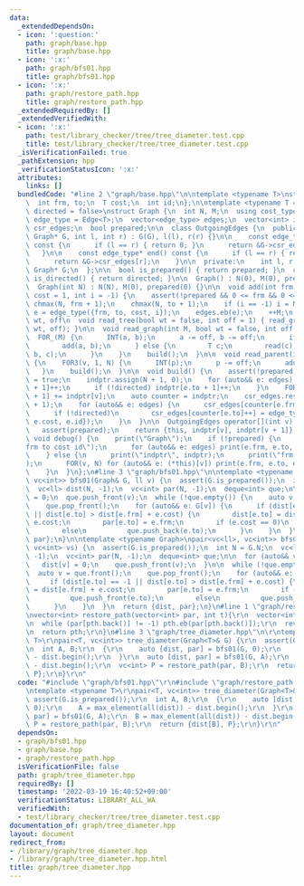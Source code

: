 ```yaml
---
data:
  _extendedDependsOn:
  - icon: ':question:'
    path: graph/base.hpp
    title: graph/base.hpp
  - icon: ':x:'
    path: graph/bfs01.hpp
    title: graph/bfs01.hpp
  - icon: ':x:'
    path: graph/restore_path.hpp
    title: graph/restore_path.hpp
  _extendedRequiredBy: []
  _extendedVerifiedWith:
  - icon: ':x:'
    path: test/library_checker/tree/tree_diameter.test.cpp
    title: test/library_checker/tree/tree_diameter.test.cpp
  _isVerificationFailed: true
  _pathExtension: hpp
  _verificationStatusIcon: ':x:'
  attributes:
    links: []
  bundledCode: "#line 2 \"graph/base.hpp\"\n\ntemplate <typename T>\nstruct Edge {\n\
    \  int frm, to;\n  T cost;\n  int id;\n};\n\ntemplate <typename T = int, bool\
    \ directed = false>\nstruct Graph {\n  int N, M;\n  using cost_type = T;\n  using\
    \ edge_type = Edge<T>;\n  vector<edge_type> edges;\n  vector<int> indptr;\n  vector<edge_type>\
    \ csr_edges;\n  bool prepared;\n\n  class OutgoingEdges {\n  public:\n    OutgoingEdges(const\
    \ Graph* G, int l, int r) : G(G), l(l), r(r) {}\n\n    const edge_type* begin()\
    \ const {\n      if (l == r) { return 0; }\n      return &G->csr_edges[l];\n \
    \   }\n\n    const edge_type* end() const {\n      if (l == r) { return 0; }\n\
    \      return &G->csr_edges[r];\n    }\n\n  private:\n    int l, r;\n    const\
    \ Graph* G;\n  };\n\n  bool is_prepared() { return prepared; }\n  constexpr bool\
    \ is_directed() { return directed; }\n\n  Graph() : N(0), M(0), prepared(0) {}\n\
    \  Graph(int N) : N(N), M(0), prepared(0) {}\n\n  void add(int frm, int to, T\
    \ cost = 1, int i = -1) {\n    assert(!prepared && 0 <= frm && 0 <= to);\n   \
    \ chmax(N, frm + 1);\n    chmax(N, to + 1);\n    if (i == -1) i = M;\n    auto\
    \ e = edge_type({frm, to, cost, i});\n    edges.eb(e);\n    ++M;\n  }\n\n  //\
    \ wt, off\n  void read_tree(bool wt = false, int off = 1) { read_graph(N - 1,\
    \ wt, off); }\n\n  void read_graph(int M, bool wt = false, int off = 1) {\n  \
    \  FOR_(M) {\n      INT(a, b);\n      a -= off, b -= off;\n      if (!wt) {\n\
    \        add(a, b);\n      } else {\n        T c;\n        read(c);\n        add(a,\
    \ b, c);\n      }\n    }\n    build();\n  }\n\n  void read_parent(int off = 1)\
    \ {\n    FOR3(v, 1, N) {\n      INT(p);\n      p -= off;\n      add(p, v);\n \
    \   }\n    build();\n  }\n\n  void build() {\n    assert(!prepared);\n    prepared\
    \ = true;\n    indptr.assign(N + 1, 0);\n    for (auto&& e: edges) {\n      indptr[e.frm\
    \ + 1]++;\n      if (!directed) indptr[e.to + 1]++;\n    }\n    FOR(v, N) indptr[v\
    \ + 1] += indptr[v];\n    auto counter = indptr;\n    csr_edges.resize(indptr.back()\
    \ + 1);\n    for (auto&& e: edges) {\n      csr_edges[counter[e.frm]++] = e;\n\
    \      if (!directed)\n        csr_edges[counter[e.to]++] = edge_type({e.to, e.frm,\
    \ e.cost, e.id});\n    }\n  }\n\n  OutgoingEdges operator[](int v) const {\n \
    \   assert(prepared);\n    return {this, indptr[v], indptr[v + 1]};\n  }\n\n \
    \ void debug() {\n    print(\"Graph\");\n    if (!prepared) {\n      print(\"\
    frm to cost id\");\n      for (auto&& e: edges) print(e.frm, e.to, e.cost, e.id);\n\
    \    } else {\n      print(\"indptr\", indptr);\n      print(\"frm to cost id\"\
    );\n      FOR(v, N) for (auto&& e: (*this)[v]) print(e.frm, e.to, e.cost, e.id);\n\
    \    }\n  }\n};\n#line 3 \"graph/bfs01.hpp\"\n\ntemplate <typename Graph>\npair<vc<ll>,\
    \ vc<int>> bfs01(Graph& G, ll v) {\n  assert(G.is_prepared());\n  int N = G.N;\n\
    \  vc<ll> dist(N, -1);\n  vc<int> par(N, -1);\n  deque<int> que;\n\n  dist[v]\
    \ = 0;\n  que.push_front(v);\n  while (!que.empty()) {\n    auto v = que.front();\n\
    \    que.pop_front();\n    for (auto&& e: G[v]) {\n      if (dist[e.to] == -1\
    \ || dist[e.to] > dist[e.frm] + e.cost) {\n        dist[e.to] = dist[e.frm] +\
    \ e.cost;\n        par[e.to] = e.frm;\n        if (e.cost == 0)\n          que.push_front(e.to);\n\
    \        else\n          que.push_back(e.to);\n      }\n    }\n  }\n  return {dist,\
    \ par};\n}\n\ntemplate <typename Graph>\npair<vc<ll>, vc<int>> bfs01(Graph& G,\
    \ vc<int> vs) {\n  assert(G.is_prepared());\n  int N = G.N;\n  vc<ll> dist(N,\
    \ -1);\n  vc<int> par(N, -1);\n  deque<int> que;\n\n  for (auto&& v: vs) {\n \
    \   dist[v] = 0;\n    que.push_front(v);\n  }\n\n  while (!que.empty()) {\n  \
    \  auto v = que.front();\n    que.pop_front();\n    for (auto&& e: G[v]) {\n \
    \     if (dist[e.to] == -1 || dist[e.to] > dist[e.frm] + e.cost) {\n        dist[e.to]\
    \ = dist[e.frm] + e.cost;\n        par[e.to] = e.frm;\n        if (e.cost == 0)\n\
    \          que.push_front(e.to);\n        else\n          que.push_back(e.to);\n\
    \      }\n    }\n  }\n  return {dist, par};\n}\n#line 1 \"graph/restore_path.hpp\"\
    \nvector<int> restore_path(vector<int> par, int t){\r\n  vector<int> pth = {t};\r\
    \n  while (par[pth.back()] != -1) pth.eb(par[pth.back()]);\r\n  reverse(all(pth));\r\
    \n  return pth;\r\n}\n#line 3 \"graph/tree_diameter.hpp\"\n\r\ntemplate <typename\
    \ T>\r\npair<T, vc<int>> tree_diameter(Graph<T>& G) {\r\n  assert(G.is_prepared());\r\
    \n  int A, B;\r\n  {\r\n    auto [dist, par] = bfs01(G, 0);\r\n    A = max_element(all(dist))\
    \ - dist.begin();\r\n  }\r\n  auto [dist, par] = bfs01(G, A);\r\n  B = max_element(all(dist))\
    \ - dist.begin();\r\n  vc<int> P = restore_path(par, B);\r\n  return {dist[B],\
    \ P};\r\n}\r\n"
  code: "#include \"graph/bfs01.hpp\"\r\n#include \"graph/restore_path.hpp\"\r\n\r\
    \ntemplate <typename T>\r\npair<T, vc<int>> tree_diameter(Graph<T>& G) {\r\n \
    \ assert(G.is_prepared());\r\n  int A, B;\r\n  {\r\n    auto [dist, par] = bfs01(G,\
    \ 0);\r\n    A = max_element(all(dist)) - dist.begin();\r\n  }\r\n  auto [dist,\
    \ par] = bfs01(G, A);\r\n  B = max_element(all(dist)) - dist.begin();\r\n  vc<int>\
    \ P = restore_path(par, B);\r\n  return {dist[B], P};\r\n}\r\n"
  dependsOn:
  - graph/bfs01.hpp
  - graph/base.hpp
  - graph/restore_path.hpp
  isVerificationFile: false
  path: graph/tree_diameter.hpp
  requiredBy: []
  timestamp: '2022-03-19 16:40:52+09:00'
  verificationStatus: LIBRARY_ALL_WA
  verifiedWith:
  - test/library_checker/tree/tree_diameter.test.cpp
documentation_of: graph/tree_diameter.hpp
layout: document
redirect_from:
- /library/graph/tree_diameter.hpp
- /library/graph/tree_diameter.hpp.html
title: graph/tree_diameter.hpp
---
```


